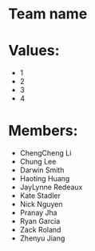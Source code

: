 # Team name

# Values:
- 1
- 2
- 3
- 4
  
# Members:
- ChengCheng Li
- Chung Lee
- Darwin Smith
- Haoting Huang
- JayLynne Redeaux
- Kate Stadler
- Nick Nguyen
- Pranay Jha
- Ryan Garcia
- Zack Roland
- Zhenyu Jiang
